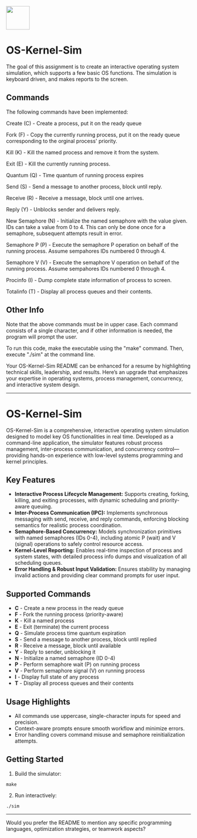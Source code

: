 <img src="https://r2cdn.perplexity.ai/pplx-full-logo-primary-dark%402x.png" style="height:64px;margin-right:32px"/>

# OS-Kernel-Sim

The goal of this assignment is to create an interactive operating system simulation, which supports a few basic OS functions. The simulation is keyboard driven, and makes reports to the screen.

## Commands

The following commands have been implemented:

Create (C) - Create a process, put it on the ready queue

Fork (F) - Copy the currently running process, put it on the ready queue corresponding to the orginal process' priority.

Kill (K) - Kill the named process and remove it from the system.

Exit (E) - Kill the currently running process.

Quantum (Q) - Time quantum of running process expires

Send (S) - Send a message to another process, block until reply.

Receive (R) - Receive a message, block until one arrives.

Reply (Y) - Unblocks sender and delivers reply.

New Semaphore (N) - Initialize the named semaphore with the value given. IDs can take a value from 0 to 4. This can only be done once for a semaphore, subsequent attempts result in error.

Semaphore P (P) - Execute the semaphore P operation on behalf of the running process. Assume sempahores IDs numbered 0 through 4.

Semaphore V (V) - Execute the semaphore V operation on behalf of the running process. Assume sempahores IDs numbered 0 through 4.

Procinfo (I) - Dump complete state information of process to screen.

Totalinfo (T) - Display all process queues and their contents.

## Other Info

Note that the above commands must be in upper case. Each command consists of a single character, and if other information is needed, the program will prompt the user.

To run this code, make the executable using the "make" command. Then, execute "./sim" at the command line.

Your OS-Kernel-Sim README can be enhanced for a resume by highlighting technical skills, leadership, and results. Here’s an upgrade that emphasizes your expertise in operating systems, process management, concurrency, and interactive system design.

***

# OS-Kernel-Sim

OS-Kernel-Sim is a comprehensive, interactive operating system simulation designed to model key OS functionalities in real time. Developed as a command-line application, the simulator features robust process management, inter-process communication, and concurrency control—providing hands-on experience with low-level systems programming and kernel principles.

## Key Features

- **Interactive Process Lifecycle Management:**
Supports creating, forking, killing, and exiting processes, with dynamic scheduling and priority-aware queuing.
- **Inter-Process Communication (IPC):**
Implements synchronous messaging with send, receive, and reply commands, enforcing blocking semantics for realistic process coordination.
- **Semaphore-Based Concurrency:**
Models synchronization primitives with named semaphores (IDs 0-4), including atomic P (wait) and V (signal) operations to safely control resource access.
- **Kernel-Level Reporting:**
Enables real-time inspection of process and system states, with detailed process info dumps and visualization of all scheduling queues.
- **Error Handling \& Robust Input Validation:**
Ensures stability by managing invalid actions and providing clear command prompts for user input.


## Supported Commands

- **C** - Create a new process in the ready queue
- **F** - Fork the running process (priority-aware)
- **K** - Kill a named process
- **E** - Exit (terminate) the current process
- **Q** - Simulate process time quantum expiration
- **S** - Send a message to another process, block until replied
- **R** - Receive a message, block until available
- **Y** - Reply to sender, unblocking it
- **N** - Initialize a named semaphore (ID 0-4)
- **P** - Perform semaphore wait (P) on running process
- **V** - Perform semaphore signal (V) on running process
- **I** - Display full state of any process
- **T** - Display all process queues and their contents


## Usage Highlights

- All commands use uppercase, single-character inputs for speed and precision.
- Context-aware prompts ensure smooth workflow and minimize errors.
- Error handling covers command misuse and semaphore reinitialization attempts.


## Getting Started

1. Build the simulator:

```
make
```

2. Run interactively:

```
./sim
```


***

Would you prefer the README to mention any specific programming languages, optimization strategies, or teamwork aspects?

